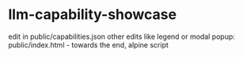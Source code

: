 # llm-capability-showcase
edit in public/capabilities.json
other edits like legend or modal popup: public/index.html - towards the end, alpine script